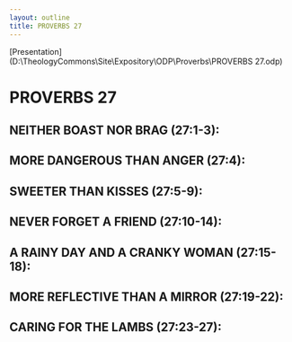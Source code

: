 ```yaml
---
layout: outline
title: PROVERBS 27
---
```

[Presentation](D:\TheologyCommons\Site\Expository\ODP\Proverbs\PROVERBS 27.odp)
# PROVERBS 27
##  NEITHER BOAST NOR BRAG (27:1-3): 
##  MORE DANGEROUS THAN ANGER (27:4): 
##  SWEETER THAN KISSES (27:5-9): 
##  NEVER FORGET A FRIEND (27:10-14): 
##  A RAINY DAY AND A CRANKY WOMAN (27:15-18): 
##  MORE REFLECTIVE THAN A MIRROR (27:19-22): 
##  CARING FOR THE LAMBS (27:23-27): 
